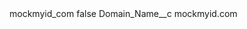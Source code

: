 <?xml version="1.0" encoding="UTF-8"?>
<CustomMetadata xmlns="http://soap.sforce.com/2006/04/metadata" xmlns:xsi="http://www.w3.org/2001/XMLSchema-instance" xmlns:xsd="http://www.w3.org/2001/XMLSchema">
    <label>mockmyid_com</label>
    <protected>false</protected>
    <values>
        <field>Domain_Name__c</field>
        <value xsi:type="xsd:string">mockmyid.com</value>
    </values>
</CustomMetadata>
